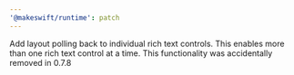 ```yaml
---
'@makeswift/runtime': patch
---
```


Add layout polling back to individual rich text controls. This enables more than one rich text control at a time. This functionality was accidentally removed in 0.7.8
